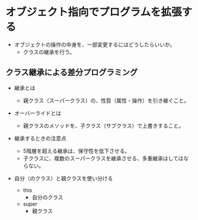 # オブジェクト指向でプログラムを拡張する
- オブジェクトの操作の中身を、一部変更するにはどうしたらいいか。
	- クラスの継承を行う。


## クラス継承による差分プログラミング
- 継承とは
	- 親クラス（スーパークラス）の、性質（属性・操作）を引き継ぐこと。

- オーバーライドとは
	- 親クラスのメソッドを、子クラス（サブクラス）で上書きすること。

- 継承するときの注意点
	- 5階層を超える継承は、保守性を低下させる。
	- 子クラスに、複数のスーパークラスを継承させる、多重継承はしてはならない。

- 自分（のクラス）と親クラスを使い分ける
	- this
		- 自分のクラス
	- super
		- 親クラス